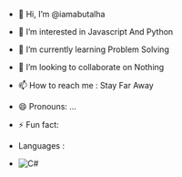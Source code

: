 


- 👋 Hi, I’m @iamabutalha
- 👀 I’m interested in Javascript And Python
- 🌱 I’m currently learning Problem Solving
- 💞️ I’m looking to collaborate on Nothing
- 📫 How to reach me : Stay Far Away
- 😄 Pronouns: ...
- ⚡ Fun fact:

- Languages :
- ![C#](https://img.shields.io/badge/c%23-%23239120.svg?style=for-the-badge&logo=csharp&logoColor=white)

<!---
iamabutalha/iamabutalha is a ✨ special ✨ repository because its `README.md` (this file) appears on your GitHub profile.
You can click the Preview link to take a look at your changes.
--->

